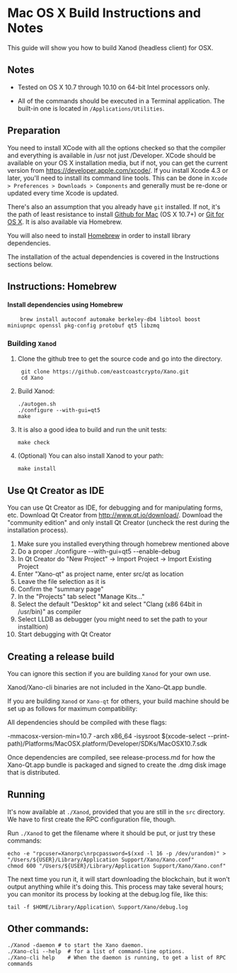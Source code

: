 Mac OS X Build Instructions and Notes
====================================
This guide will show you how to build Xanod (headless client) for OSX.

Notes
-----

* Tested on OS X 10.7 through 10.10 on 64-bit Intel processors only.

* All of the commands should be executed in a Terminal application. The
built-in one is located in `/Applications/Utilities`.

Preparation
-----------

You need to install XCode with all the options checked so that the compiler
and everything is available in /usr not just /Developer. XCode should be
available on your OS X installation media, but if not, you can get the
current version from https://developer.apple.com/xcode/. If you install
Xcode 4.3 or later, you'll need to install its command line tools. This can
be done in `Xcode > Preferences > Downloads > Components` and generally must
be re-done or updated every time Xcode is updated.

There's also an assumption that you already have `git` installed. If
not, it's the path of least resistance to install [Github for Mac](https://mac.github.com/)
(OS X 10.7+) or
[Git for OS X](https://code.google.com/p/git-osx-installer/). It is also
available via Homebrew.

You will also need to install [Homebrew](http://brew.sh) in order to install library
dependencies.

The installation of the actual dependencies is covered in the Instructions
sections below.

Instructions: Homebrew
----------------------

#### Install dependencies using Homebrew

        brew install autoconf automake berkeley-db4 libtool boost miniupnpc openssl pkg-config protobuf qt5 libzmq

### Building `Xanod`

1. Clone the github tree to get the source code and go into the directory.

        git clone https://github.com/eastcoastcrypto/Xano.git
        cd Xano

2.  Build Xanod:

        ./autogen.sh
        ./configure --with-gui=qt5
        make

3.  It is also a good idea to build and run the unit tests:

        make check

4.  (Optional) You can also install Xanod to your path:

        make install

Use Qt Creator as IDE
------------------------
You can use Qt Creator as IDE, for debugging and for manipulating forms, etc.
Download Qt Creator from http://www.qt.io/download/. Download the "community edition" and only install Qt Creator (uncheck the rest during the installation process).

1. Make sure you installed everything through homebrew mentioned above
2. Do a proper ./configure --with-gui=qt5 --enable-debug
3. In Qt Creator do "New Project" -> Import Project -> Import Existing Project
4. Enter "Xano-qt" as project name, enter src/qt as location
5. Leave the file selection as it is
6. Confirm the "summary page"
7. In the "Projects" tab select "Manage Kits..."
8. Select the default "Desktop" kit and select "Clang (x86 64bit in /usr/bin)" as compiler
9. Select LLDB as debugger (you might need to set the path to your installtion)
10. Start debugging with Qt Creator

Creating a release build
------------------------
You can ignore this section if you are building `Xanod` for your own use.

Xanod/Xano-cli binaries are not included in the Xano-Qt.app bundle.

If you are building `Xanod` or `Xano-qt` for others, your build machine should be set up
as follows for maximum compatibility:

All dependencies should be compiled with these flags:

 -mmacosx-version-min=10.7
 -arch x86_64
 -isysroot $(xcode-select --print-path)/Platforms/MacOSX.platform/Developer/SDKs/MacOSX10.7.sdk

Once dependencies are compiled, see release-process.md for how the Xano-Qt.app
bundle is packaged and signed to create the .dmg disk image that is distributed.

Running
-------

It's now available at `./Xanod`, provided that you are still in the `src`
directory. We have to first create the RPC configuration file, though.

Run `./Xanod` to get the filename where it should be put, or just try these
commands:

    echo -e "rpcuser=Xanorpc\nrpcpassword=$(xxd -l 16 -p /dev/urandom)" > "/Users/${USER}/Library/Application Support/Xano/Xano.conf"
    chmod 600 "/Users/${USER}/Library/Application Support/Xano/Xano.conf"

The next time you run it, it will start downloading the blockchain, but it won't
output anything while it's doing this. This process may take several hours;
you can monitor its process by looking at the debug.log file, like this:

    tail -f $HOME/Library/Application\ Support/Xano/debug.log

Other commands:
-------

    ./Xanod -daemon # to start the Xano daemon.
    ./Xano-cli --help  # for a list of command-line options.
    ./Xano-cli help    # When the daemon is running, to get a list of RPC commands
